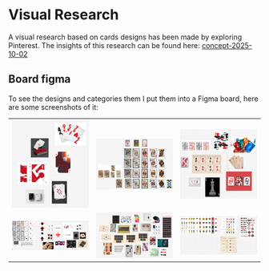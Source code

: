 # Visual Research

A visual research based on cards designs has been made by exploring Pinterest. The insights of this research can be found here: [concept-2025-10-02](../../concept-2025-10-02.md)

## Board figma

To see the designs and categories them I put them into a Figma board, here are some screenshots of it:

<div align="center">
<table>
   <tr>
       <td align="center">
           <a href="visual-research-1.png"><img src="visual-research-1.png" alt="Visual research 1" width="240"></a>
       </td>
       <td align="center">
           <a href="visual-research-2.png"><img src="visual-research-2.png" alt="Visual research 2" width="240"></a>
       </td>
       <td align="center">
           <a href="visual-research-3.png"><img src="visual-research-3.png" alt="Visual research 3" width="240"></a>
       </td>
   </tr>
   <tr>
         <td align="center">
              <a href="visual-research-4.png"><img src="visual-research-4.png" alt="Visual research 4" width="240"></a>
         </td>
         <td align="center">
              <a href="visual-research-5.png"><img src="visual-research-5.png" alt="Visual research 5" width="240"></a>
         </td>
         <td align="center">
              <a href="visual-research-6.png"><img src="visual-research-6.png" alt="Visual research 6" width="240"></a>
         </td>
    </tr>
</table>